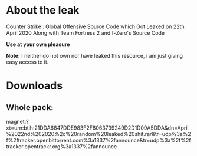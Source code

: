 # About the leak
Counter Strike : Global Offensive Source Code which Got Leaked on 22th April 2020 Along with Team Fortress 2 and f-Zero's Source Code

**Use at your own pleasure**

**Note:** I neither do not own nor have leaked this resource, i am just giving easy access to it.
# Downloads
## Whole pack:
magnet:?xt=urn:btih:21DDA6847DDE983F2F8063739249D2D1D09A5DDA&dn=April%2022nd%202020%2c%20random%20leaked%20shit.rar&tr=udp%3a%2f%2ftracker.openbittorrent.com%3a1337%2fannounce&tr=udp%3a%2f%2ftracker.opentrackr.org%3a1337%2fannounce
